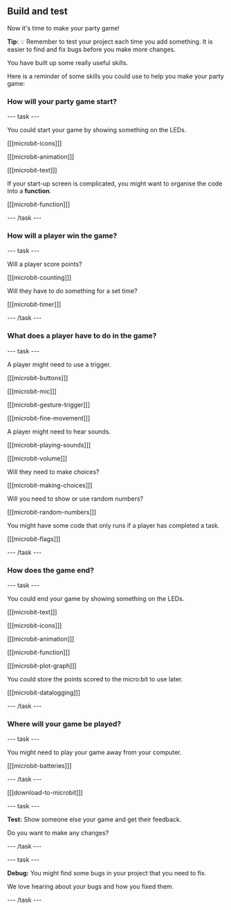 ## Build and test

Now it's time to make your party game!

**Tip:** 💡 Remember to test your project each time you add something. It is easier to find and fix bugs before you make more changes.

You have built up some really useful skills.

Here is a reminder of some skills you could use to help you make your party game:

### How will your party game start?

\--- task ---

You could start your game by showing something on the LEDs.

\[\[\[microbit-icons]]]

\[\[\[microbit-animation]]]

\[\[\[microbit-text]]]

If your start-up screen is complicated, you might want to organise the code into a **function**.

\[\[\[microbit-function]]]

\--- /task ---

### How will a player win the game?

\--- task ---

Will a player score points?

\[\[\[microbit-counting]]]

Will they have to do something for a set time?

\[\[\[microbit-timer]]]

\--- /task ---

### What does a player have to do in the game?

\--- task ---

A player might need to use a trigger.

\[\[\[microbit-buttons]]]

\[\[\[microbit-mic]]]

\[\[\[microbit-gesture-trigger]]]

\[\[\[microbit-fine-movement]]]

A player might need to hear sounds.

\[\[\[microbit-playing-sounds]]]

\[\[\[microbit-volume]]]

Will they need to make choices?

\[\[\[microbit-making-choices]]]

Will you need to show or use random numbers?

\[\[\[microbit-random-numbers]]]

You might have some code that only runs if a player has completed a task.

\[\[\[microbit-flags]]]

\--- /task ---

### How does the game end?

\--- task ---

You could end your game by showing something on the LEDs.

\[\[\[microbit-text]]]

\[\[\[microbit-icons]]]

\[\[\[microbit-animation]]]

\[\[\[microbit-function]]]

\[\[\[microbit-plot-graph]]]

You could store the points scored to the micro:bit to use later.

\[\[\[microbit-datalogging]]]

\--- /task ---

### Where will your game be played?

\--- task ---

You might need to play your game away from your computer.

\[\[\[microbit-batteries]]]

\--- /task ---

\[\[\[download-to-microbit]]]

\--- task ---

**Test:** Show someone else your game and get their feedback.

Do you want to make any changes?

\--- /task ---

\--- task ---

**Debug:** You might find some bugs in your project that you need to fix.

We love hearing about your bugs and how you fixed them.

\--- /task ---
